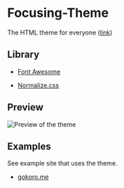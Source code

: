 
  

# Focusing-Theme

  
The HTML theme for everyone ([link](https://gokoro.me/Focusing-Theme))

## Library

  

*  [Font Awesome](https://fontawesome.com)

*  [Normalize.css](https://necolas.github.io/normalize.css/)

  

## Preview

![Preview of the theme](https://media.discordapp.net/attachments/574261461262794813/666938519377412097/unknown.png)

  

## Examples

See example site that uses the theme.

*  [gokoro.me](https://gokoro.me)